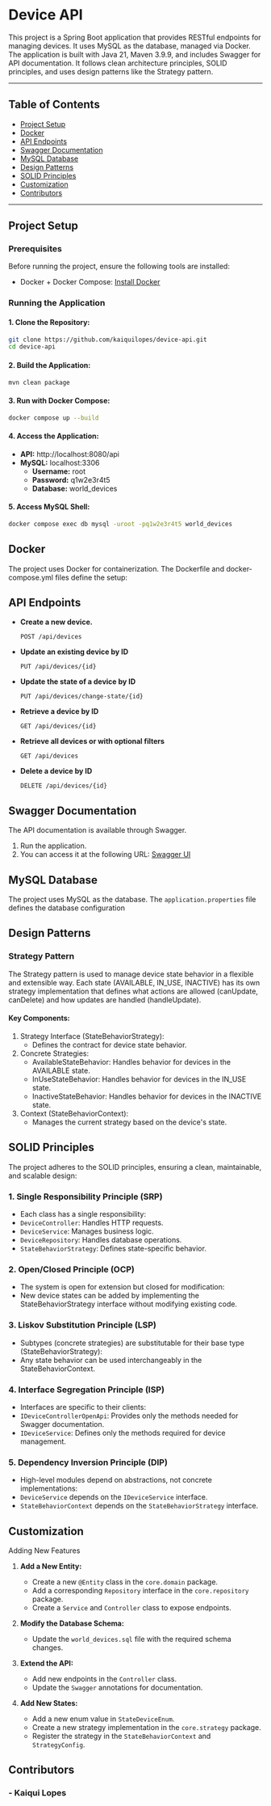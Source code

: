 # Device API
This project is a Spring Boot application that provides RESTful endpoints for managing devices. It uses MySQL as the database, managed via Docker. The application is built with Java 21, Maven 3.9.9, and includes Swagger for API documentation. It follows clean architecture principles, SOLID principles, and uses design patterns like the Strategy pattern.
___
## Table of Contents

   - [Project Setup](#project-setup)
   - [Docker](#docker)
   - [API Endpoints](#api-endpoints)
   - [Swagger Documentation](#swagger-documentation)
   - [MySQL Database](#mysql-database)
   - [Design Patterns](#design-patterns)
   - [SOLID Principles](#solid-principles)
   - [Customization](#customization)
   - [Contributors](#contributors) 
___
## Project Setup
### Prerequisites
Before running the project, ensure the following tools are installed:
   - Docker + Docker Compose: [Install Docker](https://docs.docker.com/get-started/get-docker/)

### Running the Application
#### 1. Clone the Repository:
   ```sh
   git clone https://github.com/kaiquilopes/device-api.git
   cd device-api
   ```

#### 2. Build the Application:
   ```sh
   mvn clean package
   ```

#### 3. Run with Docker Compose:
   ```sh
  docker compose up --build
   ```

#### 4. Access the Application:
   - **API:** http://localhost:8080/api
   - **MySQL:** localhost:3306
      * **Username:** root
      * **Password:** q1w2e3r4t5
      * **Database:** world_devices

#### 5. Access MySQL Shell:
   ```sh
  docker compose exec db mysql -uroot -pq1w2e3r4t5 world_devices
   ```

## Docker
The project uses Docker for containerization. 
The Dockerfile and docker-compose.yml files define the setup:

## API Endpoints

- **Create a new device.**
    ```http
    POST /api/devices
    ```
- **Update an existing device by ID**
    ```http
    PUT /api/devices/{id}
    ```
- **Update the state of a device by ID**
    ```http
    PUT /api/devices/change-state/{id}
    ```
- **Retrieve a device by ID**
    ```http
    GET /api/devices/{id}
    ```
- **Retrieve all devices or with optional filters**
    ```http
    GET /api/devices
    ```
- **Delete a device by ID**
    ```http
    DELETE /api/devices/{id}
    ```

## Swagger Documentation
The API documentation is available through Swagger. 
1. Run the application.
2. You can access it at the following URL:
[Swagger UI](http://localhost:8080/api/swagger-ui/index.html)

## MySQL Database
The project uses MySQL as the database. The `application.properties` file defines the database configuration

## Design Patterns
### Strategy Pattern
The Strategy pattern is used to manage device state behavior in a flexible and extensible way. Each state (AVAILABLE, IN_USE, INACTIVE) has its own strategy implementation that defines what actions are allowed (canUpdate, canDelete) and how updates are handled (handleUpdate).

#### Key Components:
1. Strategy Interface (StateBehaviorStrategy):
   * Defines the contract for device state behavior.
2. Concrete Strategies:
   * AvailableStateBehavior: Handles behavior for devices in the AVAILABLE state.
   * InUseStateBehavior: Handles behavior for devices in the IN_USE state.
   * InactiveStateBehavior: Handles behavior for devices in the INACTIVE state.
3. Context (StateBehaviorContext):
   * Manages the current strategy based on the device's state.

## SOLID Principles
The project adheres to the SOLID principles, ensuring a clean, maintainable, and scalable design:

### 1. Single Responsibility Principle (SRP)
- Each class has a single responsibility:
- `DeviceController`: Handles HTTP requests.
- `DeviceService`: Manages business logic.
- `DeviceRepository`: Handles database operations.
- `StateBehaviorStrategy`: Defines state-specific behavior.

### 2. Open/Closed Principle (OCP)
- The system is open for extension but closed for modification:
- New device states can be added by implementing the StateBehaviorStrategy interface without modifying existing code.

### 3. Liskov Substitution Principle (LSP)
- Subtypes (concrete strategies) are substitutable for their base type (StateBehaviorStrategy):
- Any state behavior can be used interchangeably in the StateBehaviorContext.

### 4. Interface Segregation Principle (ISP)
- Interfaces are specific to their clients:
- `IDeviceControllerOpenApi`: Provides only the methods needed for Swagger documentation.
- `IDeviceService`: Defines only the methods required for device management.

### 5. Dependency Inversion Principle (DIP)
- High-level modules depend on abstractions, not concrete implementations:
- `DeviceService` depends on the `IDeviceService` interface.
- `StateBehaviorContext` depends on the `StateBehaviorStrategy` interface.

## Customization
Adding New Features
1. **Add a New Entity:**
   - Create a new `@Entity` class in the `core.domain` package.
   - Add a corresponding `Repository` interface in the `core.repository` package.
   - Create a `Service` and `Controller` class to expose endpoints.

2. **Modify the Database Schema:**
   - Update the `world_devices.sql` file with the required schema changes.
   
3. **Extend the API:**
   - Add new endpoints in the `Controller` class.
   - Update the `Swagger` annotations for documentation.

4. **Add New States:**
   - Add a new enum value in `StateDeviceEnum`.
   - Create a new strategy implementation in the `core.strategy` package.
   - Register the strategy in the `StateBehaviorContext` and `StrategyConfig`.


## Contributors
### - Kaiqui Lopes

